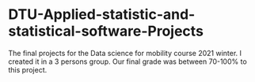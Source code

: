 # DTU-Applied-statistic-and-statistical-software-Projects


The final projects for the Data science for mobility course 2021 winter. I created it in a 3 persons group. Our final grade was between 70-100% to this project.